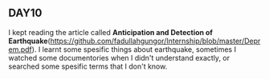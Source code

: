 ## **DAY10**

I kept reading the article called **Anticipation and Detection of Earthquake**(https://github.com/fadullahgungor/Internship/blob/master/Deprem.pdf). I learnt some spesific things about earthquake, sometimes I watched some documentories when I didn't understand exactly, or searched some spesific terms that I don't know. 
